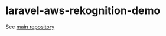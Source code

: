 # laravel-aws-rekognition-demo

See [main repository](https://github.com/icweb/laravel-aws-rekognition)
